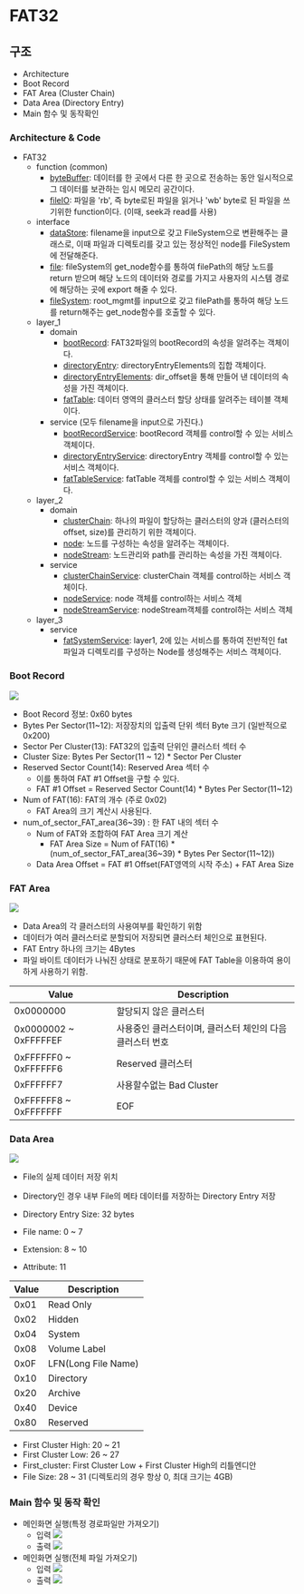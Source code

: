# FAT32
## 구조
- Architecture
- Boot Record
- FAT Area (Cluster Chain)
- Data Area (Directory Entry)
- Main 함수 및 동작확인

### Architecture & Code
- FAT32
  - function (common)
    - [byteBuffer](https://github.com/yongjae5717/FAT32_filesystem/blob/main/fat32/function/byteBuffer.py): 데이터를 한 곳에서 다른 한 곳으로 전송하는 동안 일시적으로 그 데이터를 보관하는 임시 메모리 공간이다.
    - [fileIO](https://github.com/yongjae5717/FAT32_filesystem/blob/main/fat32/function/fileIo.py): 파일을 'rb', 즉 byte로된 파일을 읽거나 'wb' byte로 된 파일을 쓰기위한 function이다. (이때, seek과 read를 사용)
  - interface
    - [dataStore](https://github.com/yongjae5717/FAT32_filesystem/blob/main/fat32/interface/dataStore.py): filename을 input으로 갖고 FileSystem으로 변환해주는 클래스로, 이때 파일과 디렉토리를 갖고 있는 정상적인 node를 FileSystem에 전달해준다.
    - [file](https://github.com/yongjae5717/FAT32_filesystem/blob/main/fat32/interface/file.py): fileSystem의 get_node함수를 통하여 filePath의 해당 노드를 return 받으며 해당 노드의 데이터와 경로를 가지고 사용자의 시스템 경로에 해당하는 곳에 export 해줄 수 있다.
    - [fileSystem](https://github.com/yongjae5717/FAT32_filesystem/blob/main/fat32/interface/fileSystem.py): root_mgmt를 input으로 갖고 filePath를 통하여 해당 노드를 return해주는 get_node함수를 호출할 수 있다.
  - layer_1
    - domain
      - [bootRecord](https://github.com/yongjae5717/FAT32_filesystem/blob/main/fat32/layer_1/domain/bootRecord.py): FAT32파일의 bootRecord의 속성을 알려주는 객체이다.
      - [directoryEntry](https://github.com/yongjae5717/FAT32_filesystem/blob/main/fat32/layer_1/domain/directoryEntry.py): directoryEntryElements의 집합 객체이다.
      - [directoryEntryElements](https://github.com/yongjae5717/FAT32_filesystem/blob/main/fat32/layer_1/domain/directoryEntryElements.py): dir_offset을 통해 만들어 낸 데이터의 속성을 가진 객체이다.
      - [fatTable](https://github.com/yongjae5717/FAT32_filesystem/blob/main/fat32/layer_1/domain/fatTable.py): 데이터 영역의 클러스터 할당 상태를 알려주는 테이블 객체이다.
    - service (모두 filename을 input으로 가진다.)
      - [bootRecordService](https://github.com/yongjae5717/FAT32_filesystem/blob/main/fat32/layer_1/service/bootRecordService.py): bootRecord 객체를 control할 수 있는 서비스 객체이다.
      - [directoryEntryService](https://github.com/yongjae5717/FAT32_filesystem/blob/main/fat32/layer_1/service/directoryEntryService.py): directoryEntry 객체를 control할 수 있는 서비스 객체이다.
      - [fatTableService](https://github.com/yongjae5717/FAT32_filesystem/blob/main/fat32/layer_1/service/fatTableService.py): fatTable 객체를 control할 수 있는 서비스 객체이다.
  - layer_2
    - domain
      - [clusterChain](https://github.com/yongjae5717/FAT32_filesystem/blob/main/fat32/layer_2/domain/clusterChain.py): 하나의 파일이 할당하는 클러스터의 양과 (클러스터의 offset, size)를 관리하기 위한 객체이다.
      - [node](https://github.com/yongjae5717/FAT32_filesystem/blob/main/fat32/layer_2/domain/node.py): 노드를 구성하는 속성을 알려주는 객체이다.
      - [nodeStream](https://github.com/yongjae5717/FAT32_filesystem/blob/main/fat32/layer_2/domain/nodeStream.py): 노드관리와 path를 관리하는 속성을 가진 객체이다.
    - service
      - [clusterChainService](https://github.com/yongjae5717/FAT32_filesystem/blob/main/fat32/layer_2/service/clusterChainService.py): clusterChain 객체를 control하는 서비스 객체이다.
      - [nodeService](https://github.com/yongjae5717/FAT32_filesystem/blob/main/fat32/layer_2/service/nodeService.py): node 객체를 control하는 서비스 객체
      - [nodeStreamService](https://github.com/yongjae5717/FAT32_filesystem/blob/main/fat32/layer_2/service/nodeStreamService.py): nodeStream객체를 control하는 서비스 객체
  - layer_3
    - service
      - [fatSystemService](https://github.com/yongjae5717/FAT32_filesystem/blob/main/fat32/layer_3/service/fatSystemService.py): layer1, 2에 있는 서비스를 통하여 전반적인 fat 파일과 디렉토리를 구성하는 Node를 생성해주는 서비스 객체이다.

### Boot Record
![](fat32/images/BootRecord.png)

- Boot Record 정보: 0x60 bytes
- Bytes Per Sector(11~12): 저장장치의 입출력 단위 섹터 Byte 크기 (일반적으로 0x200)
- Sector Per Cluster(13): FAT32의 입출력 단위인 클러스터 섹터 수
- Cluster Size: Bytes Per Sector(11 ~ 12) * Sector Per Cluster
- Reserved Sector Count(14): Reserved Area 섹터 수
  - 이를 통하여 FAT #1 Offset을 구할 수 있다.
  - FAT #1 Offset = Reserved Sector Count(14) * Bytes Per Sector(11~12)
- Num of FAT(16): FAT의 개수 (주로 0x02)
  - FAT Area의 크기 계산시 사용된다.
- num_of_sector_FAT_area(36~39) : 한 FAT 내의 섹터 수
  - Num of FAT와 조합하여 FAT Area 크기 계산
    - FAT Area Size = Num of FAT(16) * (num_of_sector_FAT_area(36~39) * Bytes Per Sector(11~12))
  - Data Area Offset = FAT #1 Offset(FAT영역의 시작 주소) + FAT Area Size


### FAT Area
![](fat32/images/FatArea.png)

- Data Area의 각 클러스터의 사용여부를 확인하기 위함
- 데이터가 여러 클러스터로 분할되어 저장되면 클러스터 체인으로 표현된다.
- FAT Entry 하나의 크기는 4Bytes
- 파일 바이트 데이터가 나눠진 상태로 분포하기 때문에 FAT Table을 이용하여 용이하게 사용하기 위함.

|Value|Description|
|---|---|
|0x0000000|할당되지 않은 클러스터|
|0x0000002 ~ 0xFFFFFEF|사용중인 클러스터이며, 클러스터 체인의 다음 클러스터 번호|
|0xFFFFFF0 ~ 0xFFFFFF6|Reserved 클러스터|
|0xFFFFFF7|사용할수없는 Bad Cluster|
|0xFFFFFF8 ~ 0xFFFFFFF| EOF|


### Data Area
![](fat32/images/DataArea.png)

- File의 실제 데이터 저장 위치
- Directory인 경우 내부 File의 메타 데이터를 저장하는 Directory Entry 저장
- Directory Entry Size: 32 bytes

- File name: 0 ~ 7
- Extension: 8 ~ 10
- Attribute: 11

|Value|Description|
|---|---|
|0x01|Read Only|
|0x02|Hidden|
|0x04|System|
|0x08|Volume Label|
|0x0F|LFN(Long File Name)|
|0x10|Directory|
|0x20|Archive|
|0x40|Device|
|0x80|Reserved|

  - First Cluster High: 20 ~ 21
  - First Cluster Low: 26 ~ 27
  - First_cluster: First Cluster Low + First Cluster High의 리틀엔디안
  - File Size: 28 ~ 31 (디렉토리의 경우 항상 0, 최대 크기는 4GB)

### Main 함수 및 동작 확인
- 메인화면 실행(특정 경로파일만 가져오기)
  - 입력
  ![](fat32/images/input1.png)
  - 출력
  ![](fat32/images/output1.png)
- 메인화면 실행(전체 파일 가져오기)
  - 입력
  ![](fat32/images/input2.png)
  - 출력
  ![](fat32/images/output2.png)